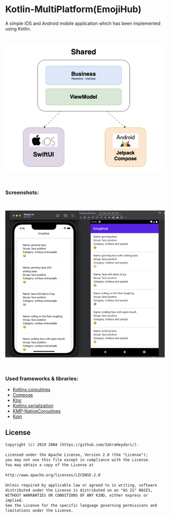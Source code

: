 # Kotlin-MultiPlatform(EmojiHub)

A simple iOS and Android mobile application which has been implemented using Kotlin.

<br>
<p align="center">
  <img src="https://github.com/ZahraHeydari/EmojiHub/blob/main/shared.png" width="600"/>
</p>
<br>

### Screenshots:

<br>
<p align="center">
  <img src="https://github.com/ZahraHeydari/EmojiHub/blob/main/app.png" width="600"/>
</p>
<br>


### Used frameworks & libraries:

- [Kotlinx.coroutines](https://github.com/Kotlin/kotlinx.coroutines)
- [Compose](https://developer.android.com/jetpack/compose/)
- [Ktor](https://github.com/ktorio/ktor)
- [Kotlinx.serialization](https://github.com/Kotlin/kotlinx.serialization)
- [KMP-NativeCoroutines](https://github.com/rickclephas/KMP-NativeCoroutines)
- [Koin](https://github.com/InsertKoinIO/koin)


## License

```
Copyright (c) 2019 ZARA (https://github.com/ZahraHeydari/).

Licensed under the Apache License, Version 2.0 (the "License");
you may not use this file except in compliance with the License.
You may obtain a copy of the License at

http://www.apache.org/licenses/LICENSE-2.0

Unless required by applicable law or agreed to in writing, software
distributed under the License is distributed on an "AS IS" BASIS,
WITHOUT WARRANTIES OR CONDITIONS OF ANY KIND, either express or implied.
See the License for the specific language governing permissions and
limitations under the License.

```